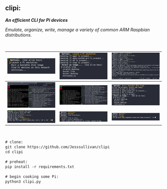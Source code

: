 ## clipi:


***An efficient CLI for Pi devices***

*Emulate, organize, write, manage a variety of common ARM Raspbian distributions.*

<br>

| ![Alt text](examples/a.png?raw=true)|![Alt text](examples/b.png?raw=true)|![Alt text](examples/c.png?raw=true)|
|---|---|---|
|![Alt text](examples/d.png?raw=true)|![Alt text](examples/e.png?raw=true) |![Alt text](examples/f.png?raw=true)|  
|![Alt text](examples/g.png?raw=true)|![Alt text](examples/h.png?raw=true) |![Alt text](examples/i.png?raw=true)|  

<br>

 ```shell script
# clone:
git clone https://github.com/Jesssullivan/clipi
cd clipi

# preheat:
pip install -r requirements.txt

# begin cooking some Pi:
python3 clipi.py
```
